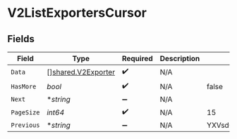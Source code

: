 # V2ListExportersCursor


## Fields

| Field                                                           | Type                                                            | Required                                                        | Description                                                     | Example                                                         |
| --------------------------------------------------------------- | --------------------------------------------------------------- | --------------------------------------------------------------- | --------------------------------------------------------------- | --------------------------------------------------------------- |
| `Data`                                                          | [][shared.V2Exporter](../../../pkg/models/shared/v2exporter.md) | :heavy_check_mark:                                              | N/A                                                             |                                                                 |
| `HasMore`                                                       | *bool*                                                          | :heavy_check_mark:                                              | N/A                                                             | false                                                           |
| `Next`                                                          | **string*                                                       | :heavy_minus_sign:                                              | N/A                                                             |                                                                 |
| `PageSize`                                                      | *int64*                                                         | :heavy_check_mark:                                              | N/A                                                             | 15                                                              |
| `Previous`                                                      | **string*                                                       | :heavy_minus_sign:                                              | N/A                                                             | YXVsdCBhbmQgYSBtYXhpbXVtIG1heF9yZXN1bHRzLol=                    |
